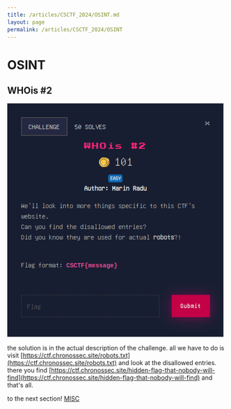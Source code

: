 ```yaml
---
title: /articles/CSCTF_2024/OSINT.md
layout: page
permalink: /articles/CSCTF_2024/OSINT
---
```


# OSINT

## WHOis #2

![CTF](./imgs/WHOis_2.png)

the solution is in the actual description of the challenge. all we have to do is visit [https://ctf.chronossec.site/robots.txt](https://ctf.chronossec.site/robots.txt) and look at the disallowed entries. there you find [https://ctf.chronossec.site/hidden-flag-that-nobody-will-find](https://ctf.chronossec.site/hidden-flag-that-nobody-will-find) and that's all.

to the next section! [MISC](./MISC)